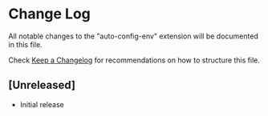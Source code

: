 # Change Log

All notable changes to the "auto-config-env" extension will be documented in this file.

Check [Keep a Changelog](http://keepachangelog.com/) for recommendations on how to structure this file.

## [Unreleased]

- Initial release